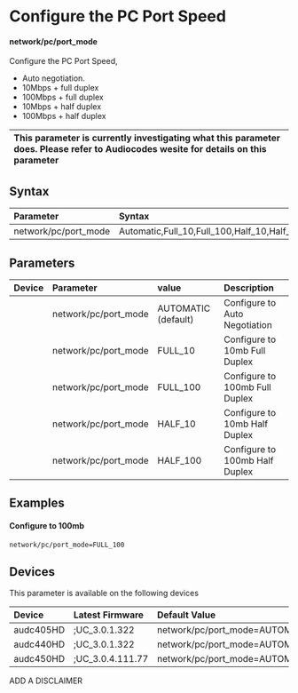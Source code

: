 ﻿---
description: Configure the PC Port Speed
search:
    keywords: ['network','pc','port_mode']
---

# Configure the PC Port Speed

#### network/pc/port_mode

Configure the PC Port Speed,
 * Auto negotiation.
 * 10Mbps + full duplex
 * 100Mbps + full duplex
 * 10Mbps + half duplex
 * 100Mbps + half duplex 


| This parameter is currently investigating what this parameter does. Please refer to Audiocodes wesite for details on this parameter | 
| :--- |

## Syntax
| Parameter | Syntax |
| :--- | :--- |
|network/pc/port_mode | Automatic,Full_10,Full_100,Half_10,Half_100|

## Parameters
|Device|Parameter|value|Description|
|:---|:---|:---|:---|
|  | network/pc/port_mode | AUTOMATIC (default) | Configure to Auto Negotiation |
|  | network/pc/port_mode | FULL_10 | Configure to 10mb Full Duplex |
|  | network/pc/port_mode | FULL_100 | Configure to 100mb Full Duplex |
|  | network/pc/port_mode | HALF_10 | Configure to 10mb Half Duplex |
|  | network/pc/port_mode | HALF_100 | Configure to 100mb Half Duplex |

## Examples
#### Configure to 100mb

```
network/pc/port_mode=FULL_100
```

## Devices
This parameter is available on the following devices

| Device | Latest Firmware | Default Value |
|:---|:---|:---|
| audc405HD | ;UC_3.0.1.322 | network/pc/port_mode=AUTOMATIC 
| audc440HD | ;UC_3.0.1.322 | network/pc/port_mode=AUTOMATIC 
| audc450HD | ;UC_3.0.4.111.77 | network/pc/port_mode=AUTOMATIC 

ADD A DISCLAIMER
